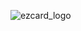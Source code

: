 ![ezcard_logo](https://github.com/EZ-card/EZ-Backend/assets/77954741/e8e8cef0-2a28-45b7-8e44-ff8c8aee6a4f)
